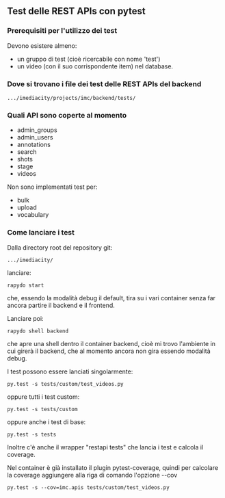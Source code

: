 ## Test delle REST APIs con pytest


### Prerequisiti per l'utilizzo dei test

Devono esistere almeno:
- un gruppo di test (cioè ricercabile con nome 'test') 
- un video (con il suo corrispondente item) nel database.


### Dove si trovano i file dei test delle REST APIs del backend

```
.../imediacity/projects/imc/backend/tests/
```


### Quali API sono coperte al momento
- admin_groups
- admin_users
- annotations
- search
- shots
- stage
- videos

Non sono implementati test per:
- bulk
- upload
- vocabulary


### Come lanciare i test

Dalla directory root del repository git:
```
.../imediacity/
```

lanciare:
```
rapydo start
```
che, essendo la modalità debug il default, tira su i vari container senza far ancora partire il backend e il frontend.

Lanciare poi:
```
rapydo shell backend
```
che apre una shell dentro il container backend, cioè mi trovo l'ambiente in cui girerà il backend, che al momento ancora non gira essendo modalità debug.

I test possono essere lanciati singolarmente:
```
py.test -s tests/custom/test_videos.py
```
oppure tutti i test custom:
```
py.test -s tests/custom
```
oppure anche i test di base:
```
py.test -s tests
```
Inoltre c'è anche il wrapper "restapi tests" che lancia i test e calcola il coverage.


Nel container è già installato il plugin pytest-coverage, quindi per calcolare la coverage 
aggiungere alla riga di comando l'opzione --cov
```
py.test -s --cov=imc.apis tests/custom/test_videos.py
```

